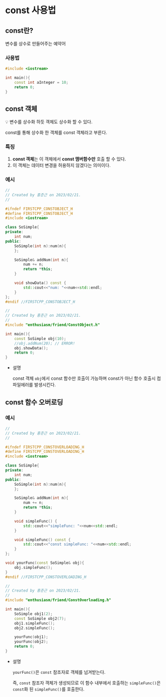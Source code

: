 # const 사용법

## const란?

변수를 상수로 만들어주는 예약어

### 사용법

```cpp
#include <iostream>

int main(){
	const int aInteger = 10;
	return 0;
}
```

## const 객체

<aside>
💡 변수를 상수화 하듯 객체도 상수화 할 수 있다.

const를 통해 상수화 한 객체를 const 객체라고 부른다.

</aside>

### 특징

1. **const 객체**는 이 객체에서 **const 맴버함수만** 호출 할 수 있다.
2. 이 객체는 데이터 변경을 허용하지 않겠다는 의미이다.

### 예시

```cpp
//
// Created by 홍준근 on 2023/02/21.
//

#ifndef FIRSTCPP_CONSTOBJECT_H
#define FIRSTCPP_CONSTOBJECT_H
#include <iostream>

class SoSimple{
private:
    int num;
public:
    SoSimple(int n):num(n){
    };

    SoSimple& addNum(int n){
        num += n;
        return *this;
    }

    void showData() const {
        std::cout<<"num: "<<num<<std::endl;
    }
};
#endif //FIRSTCPP_CONSTOBJECT_H

//
// Created by 홍준근 on 2023/02/21.
//
#include "enthusiasm/friend/ConstObject.h"

int main(){
    const SoSimple obj(10);
    //obj.addNum(20); // ERROR!
    obj.showData();
    return 0;
}
```

- 설명

    const 객체 `obj`에서 const 함수만 호출이 가능하며 const가 아닌 함수 호출시 컴파일에러를 발생시킨다.


## const 함수 오버로딩

### 예시

```cpp
//
// Created by 홍준근 on 2023/02/21.
//

#ifndef FIRSTCPP_CONSTOVERLOADING_H
#define FIRSTCPP_CONSTOVERLOADING_H
#include <iostream>

class SoSimple{
private:
    int num;
public:
    SoSimple(int n):num(n){
    };

    SoSimple& addNum(int n){
        num += n;
        return *this;
    }

    void simpleFunc() {
        std::cout<<"simpleFunc: "<<num<<std::endl;
    }

    void simpleFunc() const {
        std::cout<<"const simpleFunc: "<<num<<std::endl;
    }
};

void yourFunc(const SoSimple& obj){
    obj.simpleFunc();
}
#endif //FIRSTCPP_CONSTOVERLOADING_H

//
// Created by 홍준근 on 2023/02/21.
//
#include "enthusiasm/friend/ConstOverloading.h"

int main(){
    SoSimple obj1(2);
    const SoSimple obj2(7);
    obj1.simpleFunc();
    obj2.simpleFunc();

    yourFunc(obj1);
    yourFunc(obj2);
    return 0;
}
```

- 설명

    `yourFunc()`은 `const` 참조자로 객체를 넘겨받는다.

    즉, `const` 참조자 객체가 생성되므로 이 함수 내부에서 호출하는 `simpleFunc()`은 `const`화 된 `simpleFunc()`를 호출한다.
